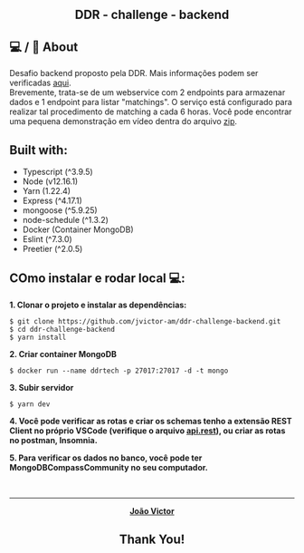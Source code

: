 <h2 align="center">
  DDR - challenge - backend
</h2>

## :computer: / :iphone: About

Desafio backend proposto pela DDR. Mais informações podem ser verificadas [aqui](https://github.com/viniciuspsw/ddr-challenge).<br>
Brevemente, trata-se de um webservice com 2 endpoints para armazenar dados e 1 endpoint para listar "matchings". O serviço está configurado para realizar
tal procedimento de matching a cada 6 horas. Você pode encontrar uma pequena demonstração em vídeo dentra do arquivo [zip](.github).
## Built with:

- Typescript (^3.9.5)
- Node (v12.16.1)
- Yarn (1.22.4)
- Express (^4.17.1)
- mongoose (^5.9.25)
- node-schedule (^1.3.2)
- Docker (Container MongoDB)
- Eslint (^7.3.0)
- Preetier (^2.0.5)

## COmo instalar e rodar local :computer:</strong>:

<strong>1. Clonar o projeto e instalar as dependências:</strong>

```
$ git clone https://github.com/jvictor-am/ddr-challenge-backend.git
$ cd ddr-challenge-backend
$ yarn install
```

<strong>2. Criar container MongoDB</strong>

```
$ docker run --name ddrtech -p 27017:27017 -d -t mongo
```

<strong>3. Subir servidor</strong>

```
$ yarn dev
```


<strong>4. Você pode verificar as rotas e criar os schemas tenho a extensão REST Client no próprio VSCode (verifique o arquivo [api.rest](api.rest)), ou criar as rotas no postman, Insomnia.</strong>

<strong>5. Para verificar os dados no banco, você pode ter MongoDBCompassCommunity no seu computador.</strong>

<br>

---

[<p align="center">**João Victor**</p>](https://www.linkedin.com/in/jo%C3%A3o-victor-de-andrade-mesquita-848a09122/)

<h2 align="center">
  Thank You!
</h2>

